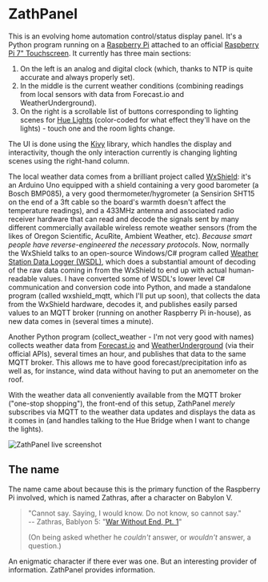 # ZathPanel

This is an evolving home automation control/status display panel. It's a Python program running on a [Raspberry Pi](https://www.raspberrypi.org) attached to an official [Raspberry Pi 7" Touchscreen](https://www.raspberrypi.org/products/raspberry-pi-touch-display/). It currently has three main sections:

1. On the left is an analog and digital clock (which, thanks to NTP is quite accurate and always properly set).
2. In the middle is the current weather conditions (combining readings from local sensors with data from Forecast.io and WeatherUnderground).
3. On the right is a scrollable list of buttons corresponding to lighting scenes for [Hue Lights](http://meethue.com) (color-coded for what effect they'll have on the lights) - touch one and the room lights change.

The UI is done using the [Kivy](https://kivy.org/) library, which handles the display and interactivity, though the only interaction currently is changing lighting scenes using the right-hand column.

The local weather data comes from a brilliant project called [WxShield](http://www.osengr.org/WxShield/Web/WxShield.shtml): it's an Arduino Uno equipped with a shield containing a very good barometer (a Bosch BMP085), a very good thermometer/hygrometer (a Sensirion SHT15 on the end of a 3ft cable so the board's warmth doesn't affect the temperature readings), and a 433MHz antenna and associated radio receiver hardware that can read and decode the signals sent by many different commercially available wireless remote weather sensors (from the likes of Oregon Scientific, AcuRite, Ambient Weather, etc). *Because smart people have reverse-engineered the necessary protocols*. Now, normally the WxShield talks to an open-source Windows/C# program called [Weather Station Data Logger (WSDL)](http://wmrx00.sourceforge.net), which does a substantial amount of decoding of the raw data coming in from the WxShield to end up with actual human-readable values. I have converted some of WSDL's lower level C# communication and conversion code into Python, and made a standalone program (called wxshield\_mqtt, which I'll put up soon), that collects the data from the WxShield hardware, decodes it, and publishes easily parsed values to an MQTT broker (running on another Raspberry Pi in-house), as new data comes in (several times a minute).

Another Python program (collect\_weather - I'm not very good with names) collects weather data from [Forecast.io](http://forecast.io) and [WeatherUnderground](https://www.wunderground.com) (via their official APIs), several times an hour, and publishes that data to the same MQTT broker. This allows me to have good forecast/precipitation info as well as, for instance, wind data without having to put an anemometer on the roof.

With the weather data all conveniently available from the MQTT broker ("one-stop shopping"), the front-end of this setup, ZathPanel *merely* subscribes via MQTT to the weather data updates and displays the data as it comes in (and handles talking to the Hue Bridge when I want to change the lights).

![ZathPanel live screenshot](http://carlrj.com/zathpanel/zathpanel.png)

## The name

The name came about because this is the primary function of the Raspberry Pi involved, which is named Zathras, after a character on Babylon V.

> "Cannot say. Saying, I would know. Do not know, so cannot say."  
> -- Zathras, Bablyon 5: "[War Without End, Pt. 1](https://en.wikipedia.org/wiki/War_Without_End_(Babylon_5))"
>
>  (On being asked whether he _couldn't_ answer, or _wouldn't_ answer, a question.)

An enigmatic character if there ever was one. But an interesting provider of information. ZathPanel provides information.
